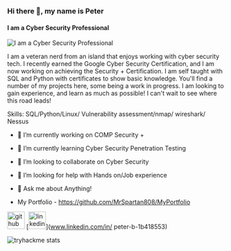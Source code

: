 ### Hi there 👋, my name is Peter
#### I am a Cyber Security Professional
![I am a Cyber Security Professional](https://pbs.twimg.com/profile_banners/224144026/1469752555/1500x500)

 I am a veteran nerd from an island that enjoys working with cyber security tech. I recently earned the Google Cyber Security Certification, and I am now working on achieving the Security + Certification. I am self taught with SQL and Python with certificates to show basic knowledge. 
 You'll find a number of my projects here, some being a work in progress. I am looking to gain experience, and learn as much as possible! I can't wait to see where this road leads! 

Skills: SQL/Python/Linux/ Vulnerability assessment/nmap/ wireshark/ Nessus



- 🔭 I’m currently working on COMP Security + 
- 🌱 I’m currently learning Cyber Security Penetration Testing
- 👯 I’m looking to collaborate on Cyber Security 
- 🤔 I’m looking for help with Hands on/Job experience 
- 💬 Ask me about Anything!



- My Portfolio - https://github.com/MrSpartan808/MyPortfolio

[<img src='https://cdn.jsdelivr.net/npm/simple-icons@3.0.1/icons/github.svg' alt='github' height='40'>](https://github.com/MrSpartan808)  [<img src='https://cdn.jsdelivr.net/npm/simple-icons@3.0.1/icons/linkedin.svg' alt='linkedin' height='40'>](www.linkedin.com/in/ peter-b-1b418553)  

![tryhackme stats](https://raw.githubusercontent.com/<MrSparti>/<MrSparti>/master/assets/thm_propic.png)


